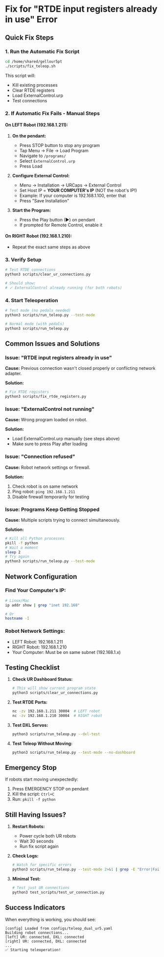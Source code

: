 # Fix for "RTDE input registers already in use" Error

## Quick Fix Steps

### 1. Run the Automatic Fix Script
```bash
cd /home/shared/gellour5pt
./scripts/fix_teleop.sh
```

This script will:
- Kill existing processes
- Clear RTDE registers
- Load ExternalControl.urp
- Test connections

### 2. If Automatic Fix Fails - Manual Steps

#### On LEFT Robot (192.168.1.211):
1. **On the pendant:**
   - Press STOP button to stop any program
   - Tap Menu → File → Load Program
   - Navigate to `/programs/`
   - Select `ExternalControl.urp`
   - Press Load

2. **Configure External Control:**
   - Menu → Installation → URCaps → External Control
   - Set Host IP = **YOUR COMPUTER's IP** (NOT the robot's IP!)
   - Example: If your computer is 192.168.1.100, enter that
   - Press "Save Installation"

3. **Start the Program:**
   - Press the Play button (▶) on pendant
   - If prompted for Remote Control, enable it

#### On RIGHT Robot (192.168.1.210):
- Repeat the exact same steps as above

### 3. Verify Setup
```bash
# Test RTDE connections
python3 scripts/clear_ur_connections.py

# Should show:
# ✓ ExternalControl already running (for both robots)
```

### 4. Start Teleoperation
```bash
# Test mode (no pedals needed)
python3 scripts/run_teleop.py --test-mode

# Normal mode (with pedals)
python3 scripts/run_teleop.py
```

## Common Issues and Solutions

### Issue: "RTDE input registers already in use"
**Cause:** Previous connection wasn't closed properly or conflicting network adapter.

**Solution:**
```bash
# Fix RTDE registers
python3 scripts/fix_rtde_registers.py
```

### Issue: "ExternalControl not running"
**Cause:** Wrong program loaded on robot.

**Solution:**
- Load ExternalControl.urp manually (see steps above)
- Make sure to press Play after loading

### Issue: "Connection refused"
**Cause:** Robot network settings or firewall.

**Solution:**
1. Check robot is on same network
2. Ping robot: `ping 192.168.1.211`
3. Disable firewall temporarily for testing

### Issue: Programs Keep Getting Stopped
**Cause:** Multiple scripts trying to connect simultaneously.

**Solution:**
```bash
# Kill all Python processes
pkill -f python
# Wait a moment
sleep 2
# Try again
python3 scripts/run_teleop.py --test-mode
```

## Network Configuration

### Find Your Computer's IP:
```bash
# Linux/Mac
ip addr show | grep "inet 192.168"

# Or
hostname -I
```

### Robot Network Settings:
- LEFT Robot: 192.168.1.211
- RIGHT Robot: 192.168.1.210
- Your Computer: Must be on same subnet (192.168.1.x)

## Testing Checklist

1. **Check UR Dashboard Status:**
   ```bash
   # This will show current program state
   python3 scripts/clear_ur_connections.py
   ```

2. **Test RTDE Ports:**
   ```bash
   nc -zv 192.168.1.211 30004  # LEFT robot
   nc -zv 192.168.1.210 30004  # RIGHT robot
   ```

3. **Test DXL Servos:**
   ```bash
   python3 scripts/run_teleop.py --dxl-test
   ```

4. **Test Teleop Without Moving:**
   ```bash
   python3 scripts/run_teleop.py --test-mode --no-dashboard
   ```

## Emergency Stop

If robots start moving unexpectedly:
1. Press EMERGENCY STOP on pendant
2. Kill the script: `Ctrl+C`
3. Run: `pkill -f python`

## Still Having Issues?

1. **Restart Robots:**
   - Power cycle both UR robots
   - Wait 30 seconds
   - Run fix script again

2. **Check Logs:**
   ```bash
   # Watch for specific errors
   python3 scripts/run_teleop.py --test-mode 2>&1 | grep -E "Error|Failed|error"
   ```

3. **Minimal Test:**
   ```bash
   # Test just UR connections
   python3 test_scripts/test_ur_connection.py
   ```

## Success Indicators

When everything is working, you should see:
```
[config] Loaded from configs/teleop_dual_ur5.yaml
Building robot connections...
[left] UR: connected, DXL: connected
[right] UR: connected, DXL: connected
...
✅ Starting teleoperation!
```

